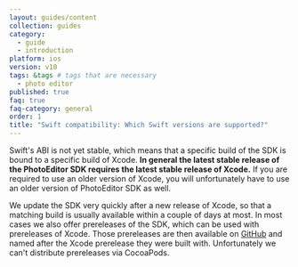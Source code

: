 ```yaml
---
layout: guides/content
collection: guides
category:
  - guide
  - introduction
platform: ios
version: v10
tags: &tags # tags that are necessary
  - photo editor
published: true
faq: true
faq-category: general
order: 1
title: "Swift compatibility: Which Swift versions are supported?"
---
```


Swift's ABI is not yet stable, which means that a specific build of the SDK is bound to a specific build of Xcode. **In general the latest stable release of the PhotoEditor SDK requires the latest stable release of Xcode.** If you are required to use an older version of Xcode, you will unfortunately have to use an older version of PhotoEditor SDK as well.

We update the SDK very quickly after a new release of Xcode, so that a matching build is usually available within a couple of days at most. In most cases we also offer prereleases of the SDK, which can be used with prereleases of Xcode. Those prereleases are then available on [GitHub](http://github.com/imgly/pesdk-ios-build/releases) and named after the Xcode prerelease they were built with. Unfortunately we can't distribute prereleases via CocoaPods.
